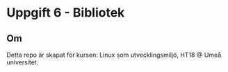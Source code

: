 # Uppgift 6 - Bibliotek
## Om

Detta repo är skapat för kursen: Linux som utvecklingsmiljö, HT18
@ Umeå universitet.
